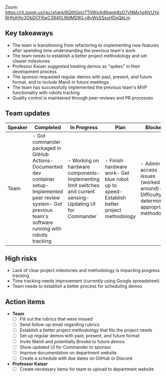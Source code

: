 Zoom: https://rit.zoom.us/rec/share/6QtItGpU7T0WsjA4Kqmk8zG7vNMx1g4lVUYoRHfoIHhr3ObDCFKwC3840LWdMD9G.y8yWsSSxuHDpQkLm
## Key takeaways

- The team is transitioning from refactoring to implementing new features after spending time understanding the previous team's work
- The team needs to establish a better project methodology and set clearer milestones
- Professor Kaiser suggested treating demos as "spikes" in their development process
- The sponsor requested regular demos with past, present, and future format, and to include Manili in future meetings
- The team has successfully implemented the previous team's MVP functionality with robots tracking
- Quality control is maintained through peer reviews and PR processes
## Team updates

| **Speaker** |                                                                             **Completed**                                                                             |                                               **In Progress**                                                |                                         **Plan**                                         |                                     **Blockers**                                      |
|-------------|-----------------------------------------------------------------------------------------------------------------------------------------------------------------------|--------------------------------------------------------------------------------------------------------------|------------------------------------------------------------------------------------------|---------------------------------------------------------------------------------------|
| Team        | - Got commander packaged in GitHub Actions- Documented dev container setup- Implemented peer review system- Got previous team's software running with robots tracking | - Working on hardware components- Implementing limit switches and current sensing- Updating UI for Commander | - Finish hardware work- Get blue robot up to speed- Establish better project methodology | - Admin access issues (worked around)- Difficulty determining appropriate methodology |

## High risks

- Lack of clear project milestones and methodology is impacting progress tracking
- Time tracking needs improvement (currently using Google spreadsheet)
- Team needs to establish a better process for scheduling demos
## Action items

- **Team**
    - [ ] Fill out the rubrics that were missed
    - [ ] Send follow-up email regarding rubrics
    - [ ] Establish a better project methodology that fits the project needs
    - [ ] Set up regular demos with past, present, and future format
    - [ ] Invite Manili and potentially Brooke to future demos
    - [ ] Show updated UI for Commander to sponsor
    - [ ] Improve documentation on department website
    - [ ] Create a schedule with due dates on GitHub or Discord
- **Professor Kaiser**
    - [ ] Create necessary items for team to upload to department website
